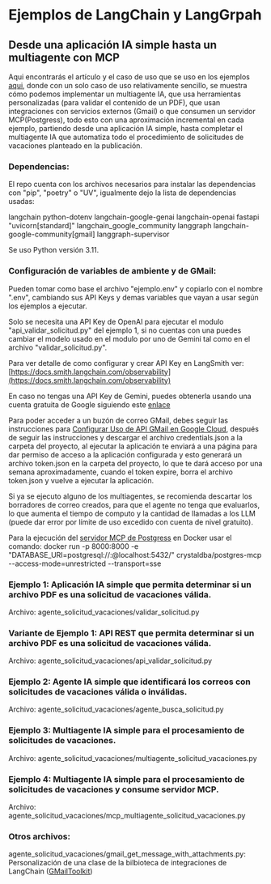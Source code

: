 # Ejemplos de LangChain y LangGrpah


## Desde una aplicación IA simple hasta un multiagente con MCP

Aqui encontrarás el artículo y el caso de uso que se uso en los ejemplos [aqui](https://www.linkedin.com/pulse/solo-uses-ia-empieza-crear-tus-propias-aplicaciones-y-jim-meza-5xhxf/), donde con un solo caso de uso relativamente sencillo, se muestra cómo podemos implementar un multiagente IA, que usa herramientas personalizadas (para validar el contenido de un PDF), que usan integraciones con servicios externos (Gmail) o que consumen un servidor MCP(Postgress), todo esto con una aproximación incremental en cada ejemplo, partiendo desde una aplicación IA simple, hasta completar el multiagente IA que automatiza todo el procedimiento de solicitudes de vacaciones planteado en la publicación.

### Dependencias:
El repo cuenta con los archivos necesarios para instalar las dependencias con "pip", "poetry" o "UV", igualmente dejo la lista de dependencias usadas:

langchain python-dotenv langchain-google-genai langchain-openai fastapi "uvicorn[standard]" langchain_google_community langgraph langchain-google-community[gmail] langgraph-supervisor

Se uso Python versión 3.11.

### Configuración de variables de ambiente y de GMail:
Pueden tomar como base el archivo "ejemplo.env" y copiarlo con el nombre ".env", cambiando sus API Keys y demas variables que vayan a usar según los ejemplos a ejecutar.

Solo se necesita una API Key de OpenAI para ejecutar el modulo "api_validar_solicitud.py" del ejemplo 1, si no cuentas con una puedes cambiar el modelo usado en el modulo por uno de Gemini tal como en el archivo "validar_solicitud.py".

Para ver detalle de como configurar y crear API Key en LangSmith  ver: [https://docs.smith.langchain.com/observability](https://docs.smith.langchain.com/observability)

En caso no tengas una API Key de Gemini, puedes obtenerla usando una cuenta gratuita de Google siguiendo este [enlace](https://cloud.google.com/vertex-ai/generative-ai/docs/start/api-keys?hl=es-419&usertype=newuser)

Para poder acceder a un buzón de correo GMail, debes seguir las instrucciones para [Configurar Uso de API GMail en Google Cloud](https://developers.google.com/workspace/gmail/api/quickstart/python?hl=es-419), después de seguir las instrucciones y descargar el archivo credentials.json a la carpeta del proyecto, al ejecutar la aplicación te enviará a una página para dar permiso de acceso a la aplicación configurada y esto generará un archivo token.json en la carpeta del proyecto, lo que te dará acceso por una semana aproximadamente, cuando el token expire, borra el archivo token.json y vuelve a ejecutar la aplicación.

Si ya se ejecuto alguno de los multiagentes, se recomienda descartar los borradores de correo creados, para que el agente no tenga que evaluarlos, lo que aumenta el tiempo de computo y la cantidad de llamadas a los LLM (puede dar error por límite de uso excedido con cuenta de nivel gratuito).

Para la ejecución del [servidor MCP de Postgress](https://github.com/crystaldba/postgres-mcp) en Docker usar el comando:
docker run -p 8000:8000 -e "DATABASE_URI=postgresql://<usuario>:<password>@localhost:5432/<nombre BD>" crystaldba/postgres-mcp --access-mode=unrestricted --transport=sse

### Ejemplo 1: Aplicación IA simple que permita determinar si un archivo PDF es una solicitud de vacaciones válida.
Archivo: agente_solicitud_vacaciones/validar_solicitud.py

### Variante de Ejemplo 1: API REST que permita determinar si un archivo PDF es una solicitud de vacaciones válida.
Archivo: agente_solicitud_vacaciones/api_validar_solicitud.py

### Ejemplo 2: Agente IA simple que identificará los correos con solicitudes de vacaciones válida o inválidas.
Archivo: agente_solicitud_vacaciones/agente_busca_solicitud.py

### Ejemplo 3: Multiagente IA simple para el procesamiento de solicitudes de vacaciones.
Archivo: agente_solicitud_vacaciones/multiagente_solicitud_vacaciones.py

### Ejemplo 4: Multiagente IA simple para el procesamiento de solicitudes de vacaciones y consume servidor MCP.
Archivo: agente_solicitud_vacaciones/mcp_multiagente_solicitud_vacaciones.py

### Otros archivos:
agente_solicitud_vacaciones/gmail_get_message_with_attachments.py: Personalización de una clase de la bilbioteca de integraciones de LangChain ([GMailToolkit](https://github.com/langchain-ai/langchain-community/blob/main/libs/community/langchain_community/tools/gmail/get_message.py))